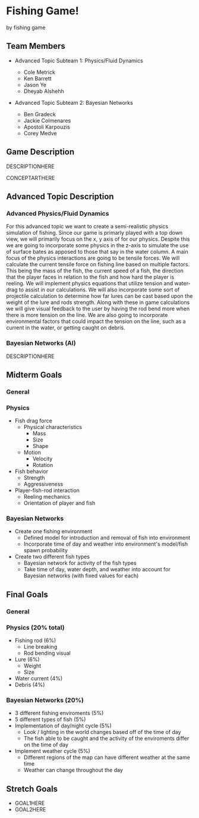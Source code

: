 # Fishing Game!

by fishing game

## Team Members
* Advanced Topic Subteam 1: Physics/Fluid Dynamics
	* Cole Metrick
	* Ken Barrett
	* Jason Ye
	* Dheyab Alshehh

* Advanced Topic Subteam 2: Bayesian Networks
	* Ben Gradeck
	* Jackie Colmenares
	* Apostoli Karpouzis
	* Corey Medve


## Game Description

DESCRIPTIONHERE

CONCEPTARTHERE

## Advanced Topic Description

### Advanced Physics/Fluid Dynamics

For this advanced topic we want to create a semi-realistic physics simulation of fishing. Since our game is primarly played with a top down view, we will primarily focus on the x, y axis of for our physics. Despite this we are going to incorporate some physics in the z-axis to simulate the use of surface bates as apposed to those that say in the water column. A main focus of the physics interactions are going to be tensile forces. We will calculate the current tensile force on fishing line based on multiple factors. This being the mass of the fish, the current speed of a fish, the direction that the player faces in relation to the fish and how hard the player is reeling. We will implement physics equations that utilize tension and water-drag to assist in our calculations. We will also incorporate some sort of projectile calculation to determine how far lures can be cast based upon the weight of the lure and rods strength. Along with these in game calculations we will give visual feedback to the user by having the rod bend more when there is more tension on the line. We are also going to incorporate environmental factors that could impact the tension on the line, such as a current in the water, or getting caught on debris.
    
### Bayesian Networks (AI)

DESCRIPTIONHERE


## Midterm Goals

### General


### Physics
* Fish drag force
  * Physical characteristics
    * Mass
    * Size
    * Shape
  * Motion
    * Velocity
    * Rotation
* Fish behavior
   * Strength
   * Aggressiveness
* Player-fish-rod interaction
   * Reeling mechanics
   * Orientation of player and fish
    
### Bayesian Networks
* Create one fishing environment
  * Defined model for introduction and removal of fish into environment
  * Incorporate time of day and weather into environment's model/fish spawn probability
* Create two different fish types
  * Bayesian network for activity of the fish types
  * Take time of day, water depth, and weather into account for Bayesian networks (with fixed values for each)


## Final Goals

### General


### Physics (20% total)
* Fishing rod (6%)
  * Line breaking
  * Rod bending visual
* Lure (6%)
  * Weight
  * Size
* Water current (4%)
* Debris (4%)

### Bayesian Networks (20%)
* 3 different fishing enviroments (5%)
* 5 different types of fish (5%)
* Implementation of day/night cycle (5%)
  * Look / lighting in the world changes based off of the time of day
  * The fish able to be caught and the activity of the enviroments differ on the time of day
* Implement weather cycle (5%)
  * Different regions of the map can have different weather at the same time
  * Weather can change throughout the day
## Stretch Goals

* GOAL1HERE
* GOAL2HERE
